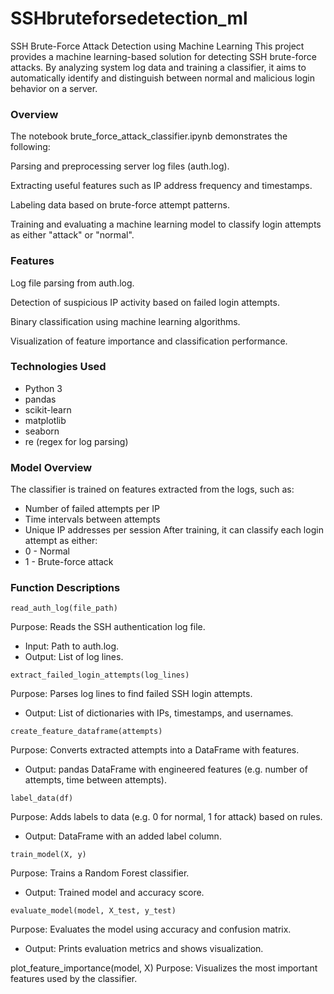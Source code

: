 # SSHbruteforsedetection_ml

SSH Brute-Force Attack Detection using Machine Learning
This project provides a machine learning-based solution for detecting SSH brute-force attacks. By analyzing system log data and training a classifier, it aims to automatically identify and distinguish between normal and malicious login behavior on a server.

### Overview
The notebook brute_force_attack_classifier.ipynb demonstrates the following:

Parsing and preprocessing server log files (auth.log).

Extracting useful features such as IP address frequency and timestamps.

Labeling data based on brute-force attempt patterns.

Training and evaluating a machine learning model to classify login attempts as either "attack" or "normal".

### Features
Log file parsing from auth.log.

Detection of suspicious IP activity based on failed login attempts.

Binary classification using machine learning algorithms.

Visualization of feature importance and classification performance.

### Technologies Used
- Python 3
- pandas
- scikit-learn
- matplotlib
- seaborn
- re (regex for log parsing)

### Model Overview
The classifier is trained on features extracted from the logs, such as:
- Number of failed attempts per IP
- Time intervals between attempts
- Unique IP addresses per session
After training, it can classify each login attempt as either:
- 0 - Normal
- 1 - Brute-force attack

### Function Descriptions
```
read_auth_log(file_path)
```
Purpose: Reads the SSH authentication log file.
- Input: Path to auth.log.
- Output: List of log lines.

```
extract_failed_login_attempts(log_lines)
```
Purpose: Parses log lines to find failed SSH login attempts.
- Output: List of dictionaries with IPs, timestamps, and usernames.

```
create_feature_dataframe(attempts)
```
Purpose: Converts extracted attempts into a DataFrame with features.
- Output: pandas DataFrame with engineered features (e.g. number of attempts, time between attempts).

```
label_data(df)
```
Purpose: Adds labels to data (e.g. 0 for normal, 1 for attack) based on rules.
- Output: DataFrame with an added label column.

```
train_model(X, y)
```
Purpose: Trains a Random Forest classifier.
- Output: Trained model and accuracy score.

```
evaluate_model(model, X_test, y_test)
```
Purpose: Evaluates the model using accuracy and confusion matrix.
- Output: Prints evaluation metrics and shows visualization.

plot_feature_importance(model, X)
Purpose: Visualizes the most important features used by the classifier.

